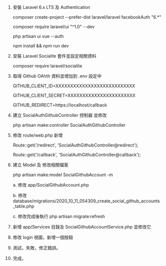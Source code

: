 1. 安裝 Laravel 6.x LTS 及 Authentication

    composer create-project --prefer-dist laravel/laravel facebookAuth "6.*"

    composer require laravel/ui "^1.0" --dev

    php artisan ui vue --auth

    npm install && npm run dev

2. 安裝 Laravel Socialite 套件並設定相關資料

    composer require laravel/socialite

3. 取得 Github OAhth 資料並增加到 .env 設定中

    GITHUB_CLIENT_ID=XXXXXXXXXXXXXXXXXXXXXXXXXXX

    GITHUB_CLIENT_SECRET=XXXXXXXXXXXXXXXXXXXXXXX

    GITHUB_REDIRECT=https://localhost/callback

4. 建立 SocialAuthGithubController 控制器 並修改

    php artisan make:controller SocialAuthGithubController

5. 修改 route/web.php 新增

    Route::get('/redirect', 'SocialAuthGithubController@redirect');

    Route::get('/callback', 'SocialAuthGithubController@callback');

6. 建立 Model 及 修改相關檔案

    php artisan make:model SocialGithubAccount -m

    a. 修改 app/SocialGithubAccount.php

    b. 修改 database/migrations/2020_10_11_054309_create_social_github_accounts_table.php

    c. 修改完成後執行 php artisan migrate:refresh

7. 新增 app/Services 目錄及 SocialGithubAccountService.php 並修改它
8. 修改 login 視圖，新增一個按鈕
9. 測試，失敗，修正錯誤。
10. 完成。

